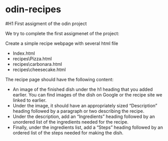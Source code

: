 # odin-recipes
#H1 First assigment of the odin project

We try to complete the first assigmenet of the project:

Create a simple recipe webpage with several html file
- Index.html
- recipes\Pizza.html
- recipes\carbonara.html
- recipes\cheesecake.html

The recipe page should have the following content:
- An image of the finished dish under the h1 heading that you added earlier. You can find images of the dish on Google or the recipe site we linked to earlier.
- Under the image, it should have an appropriately sized “Description” heading followed by a paragraph or two describing the recipe.
- Under the description, add an “Ingredients” heading followed by an unordered list of the ingredients needed for the recipe.
- Finally, under the ingredients list, add a “Steps” heading followed by an ordered list of the steps needed for making the dish.

